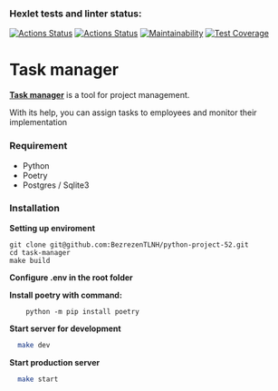 ### Hexlet tests and linter status:
[![Actions Status](https://github.com/BezrezenTLNH/python-project-52/actions/workflows/hexlet-check.yml/badge.svg)](https://github.com/BezrezenTLNH/python-project-52/actions)
[![Actions Status](https://github.com/BezrezenTLNH/python-project-52/actions/workflows/my_tests.yml/badge.svg)](https://github.com/BezrezenTLNH/python-project-52/actions)
[![Maintainability](https://api.codeclimate.com/v1/badges/8ed5b54af38ecf127288/maintainability)](https://codeclimate.com/github/BezrezenTLNH/python-project-52/maintainability)
[![Test Coverage](https://api.codeclimate.com/v1/badges/8ed5b54af38ecf127288/test_coverage)](https://codeclimate.com/github/BezrezenTLNH/python-project-52/test_coverage)

# Task manager
[**Task manager**](https://task-manager-3atw.onrender.com) is a tool for project management. 
 
With its help, you can assign tasks to employees and monitor their implementation

### Requirement
* Python
* Poetry
* Postgres / Sqlite3


### Installation
**Setting up enviroment**
```
git clone git@github.com:BezrezenTLNH/python-project-52.git
cd task-manager
make build
```
**Configure .env in the root folder**

**Install poetry with command:**
```
    python -m pip install poetry
```
 
**Start server for development**
```bash
  make dev
```
 
**Start production server**
```bash
  make start
```